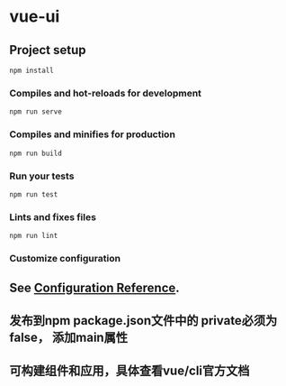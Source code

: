 # vue-ui

## Project setup
```
npm install
```

### Compiles and hot-reloads for development
```
npm run serve
```

### Compiles and minifies for production
```
npm run build
```

### Run your tests
```
npm run test
```

### Lints and fixes files
```
npm run lint
```

### Customize configuration
## See [Configuration Reference](https://cli.vuejs.org/config/).
## 发布到npm package.json文件中的 private必须为false， 添加main属性
## 可构建组件和应用，具体查看vue/cli官方文档

